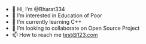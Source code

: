 - 👋 Hi, I’m @Bharat334
- 👀 I’m interested in Education of Poor
- 🌱 I’m currently learning C++
- 💞️ I’m looking to collaborate on Open Source Project
- 📫 How to reach me test@123.com

<!---
Bharat334/Bharat334 is a ✨ special ✨ repository because its `README.md` (this file) appears on your GitHub profile.
You can click the Preview link to take a look at your changes.
--->
